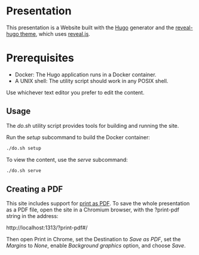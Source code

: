 # Presentation

This presentation is a Website built with the [Hugo](https://gohugo.io/) generator and the [reveal-hugo theme](https://reveal-hugo.dzello.com), which uses [reveal.js](https://github.com/hakimel/reveal.js).

# Prerequisites

* Docker: The Hugo application runs in a Docker container.
* A UNIX shell: The utility script should work in any POSIX shell.

Use whichever text editor you prefer to edit the content.

## Usage

The *do.sh* utility script provides tools for building and running the site.

Run the *setup* subcommand to build the Docker container:

```bash
./do.sh setup
```

To view the content, use the *serve* subcommand:

```bash
./do.sh serve
```

## Creating a PDF

This site includes support for [print as PDF](https://github.com/hakimel/reveal.js#instructions-1). To save the whole presentation as a PDF file, open the site in a Chromium browser, with the ?print-pdf string in the address:

http://localhost:1313/?print-pdf#/

Then open Print in Chrome, set the Destination to *Save as PDF*, set the *Margins* to *None*, enable *Background graphics* option, and choose *Save*.